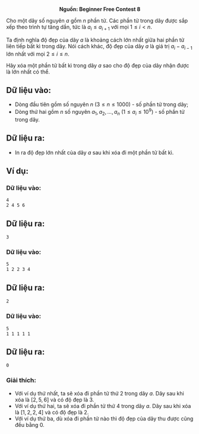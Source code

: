 **<center>Nguồn: Beginner Free Contest 8</center>**

Cho một dãy số nguyên $a$ gồm $n$ phần tử. Các phần tử trong dãy được sắp xếp theo trình tự tăng dần, tức là $a_i ≤ a_{i+1}$ với mọi $1 ≤ i < n$.

Ta định nghĩa độ đẹp của dãy $a$ là khoảng cách lớn nhất giữa hai phần tử liên tiếp bất kì trong dãy. Nói cách khác, độ đẹp của dãy $a$ là giá trị $a_i − a_{i−1}$ lớn nhất với mọi $2 ≤ i ≤ n$.

Hãy xóa một phần tử bất kì trong dãy $a$ sao cho độ đẹp của dãy nhận được là lớn nhất có thể.

## Dữ liệu vào:
- Dòng đầu tiên gồm số nguyên $n\ (3 ≤ n ≤ 1000)$ - số phần tử trong dãy;
- Dòng thứ hai gồm $n$ số nguyên $a_1, a_2, . . . , a_n\ (1 ≤ a_i ≤ 10^9)$ - số phần tử trong dãy.

## Dữ liệu ra:
- In ra độ đẹp lớn nhất của dãy $a$ sau khi xóa đi một phần tử bất kì.

## Ví dụ:
### Dữ liệu vào:
```
4
2 4 5 6
```

## Dữ liệu ra:
```
3
```

### Dữ liệu vào:
```
5
1 2 2 3 4
```

## Dữ liệu ra:
```
2
```

### Dữ liệu vào:
```
5
1 1 1 1 1
```

## Dữ liệu ra:
```
0
```

### Giải thích:
- Với ví dụ thứ nhất, ta sẽ xóa đi phần tử thứ $2$ trong dãy $a$. Dãy sau khi xóa là $[2, 5, 6]$ và có độ đẹp là $3$.
- Với ví dụ thứ hai, ta sẽ xóa đi phần tử thứ $4$ trong dãy $a$. Dãy sau khi xóa là $[1, 2, 2, 4]$ và có độ đẹp là $2$.
- Với ví dụ thứ ba, dù xóa đi phần tử nào thì độ đẹp của dãy thu được cũng đều bằng $0$.
